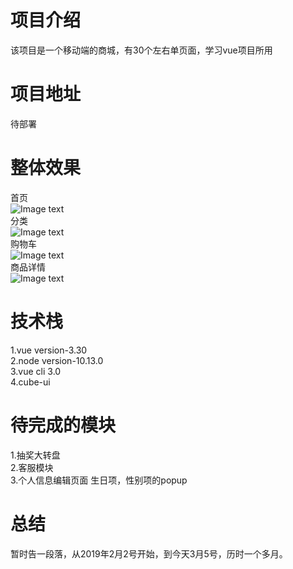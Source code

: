 # 项目介绍
该项目是一个移动端的商城，有30个左右单页面，学习vue项目所用

# 项目地址
待部署

# 整体效果
首页  
![Image text](https://github.com/youzhi0403/hw360/blob/master/README_PICTURE/p1.png)  
分类  
![Image text](https://github.com/youzhi0403/hw360/blob/master/README_PICTURE/p2.png)  
购物车  
![Image text](https://github.com/youzhi0403/hw360/blob/master/README_PICTURE/p3.png)  
商品详情  
![Image text](https://github.com/youzhi0403/hw360/blob/master/README_PICTURE/p4.png)  

# 技术栈
1.vue version-3.30  
2.node version-10.13.0  
3.vue cli 3.0  
4.cube-ui  

# 待完成的模块
1.抽奖大转盘  
2.客服模块  
3.个人信息编辑页面 生日项，性别项的popup  

# 总结
暂时告一段落，从2019年2月2号开始，到今天3月5号，历时一个多月。  
